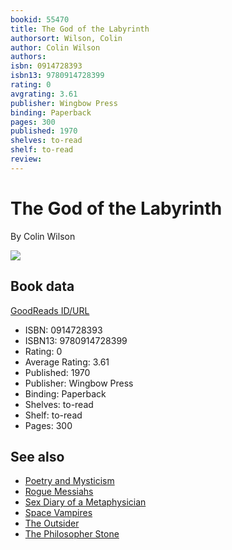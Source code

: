```yaml
---
bookid: 55470
title: The God of the Labyrinth
authorsort: Wilson, Colin
author: Colin Wilson
authors: 
isbn: 0914728393
isbn13: 9780914728399
rating: 0
avgrating: 3.61
publisher: Wingbow Press
binding: Paperback
pages: 300
published: 1970
shelves: to-read
shelf: to-read
review: 
---
```


# The God of the Labyrinth

By Colin Wilson

![](https://i.gr-assets.com/images/S/compressed.photo.goodreads.com/books/1391295024l/55470.jpg)

## Book data

[GoodReads ID/URL](https://www.goodreads.com/book/show/55470)

- ISBN: 0914728393
- ISBN13: 9780914728399
- Rating: 0
- Average Rating: 3.61
- Published: 1970
- Publisher: Wingbow Press
- Binding: Paperback
- Shelves: to-read
- Shelf: to-read
- Pages: 300


## See also

- [Poetry and Mysticism](Poetry_and_Mysticism.md)
- [Rogue Messiahs](Rogue_Messiahs-_Tales_of_Self-Proclaimed_Saviors.md)
- [Sex Diary of a Metaphysician](Sex_Diary_of_a_Metaphysician.md)
- [Space Vampires](Space_Vampires.md)
- [The Outsider](The_Outsider.md)
- [The Philosopher Stone](The_Philosopher_Stone.md)
